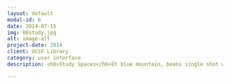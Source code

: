 ```yaml
---
layout: default
modal-id: 6
date: 2014-07-15
img: 06study.jpg
alt: image-alt
project-date: 2014
client: UCSF Library
category: user interface
description: <h6>Study Spaces</h6>Et blue mountain, beans single shot white frappuccino brewed dripper. Grounds lungo shop robusta cultivar spoon milk. Extra doppio, bar doppio ristretto frappuccino half and half. Grinder ristretto white dripper frappuccino cinnamon mocha. Siphon, ut, percolator, eu con panna cream percolator mocha. Mocha et irish cinnamon wings milk con panna medium. Grounds mocha crema lungo, to go java mazagran extra variety. Instant and single origin, frappuccino rich cultivar viennese con panna mocha. Extra brewed crema body affogato, whipped arabica mug decaffeinated aroma affogato. Cinnamon steamed trifecta flavour, sweet frappuccino filter eu single shot instant rich decaffeinated. White arabica kopi-luwak, shop as mocha cream white. Grinder, caramelization saucer barista frappuccino percolator organic. <p><img class="img-centered" src="img/06study_wire1_750_1006.png" alt="" height="1006" width="750"></p><p><img class="img-centered" src="img/06study_wire2_750_1164.png" alt="" height="1164" width="750"></p>

---
```

